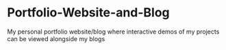 # Portfolio-Website-and-Blog
My personal portfolio website/blog where interactive demos of my projects can be viewed  alongside my blogs
